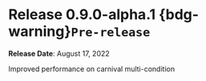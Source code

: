 # Release 0.9.0-alpha.1 {bdg-warning}`Pre-release`

**Release Date**: August 17, 2022

Improved performance on carnival multi-condition
